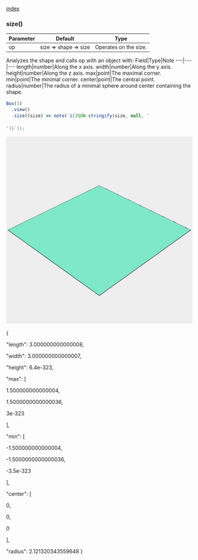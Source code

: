[index](../../nb/api/index.md)
### size()
Parameter|Default|Type
---|---|---
op|size => shape => size|Operates on the size.

Analyzes the shape and calls op with an object with:
Field|Type|Note
---|---|---
length|number|Along the x axis.
width|number|Along the y axis.
height|number|Along the z axis.
max|point|The maximal corner.
min|point|The minimal corner.
center|point|The central point.
radius|number|The radius of a minimal sphere around center containing the shape.

```JavaScript
Box(3)
  .view()
  .size((size) => note(`${JSON.stringify(size, null, '

')}`));
```

![Image](size.md.$2.png)

{


"length": 3.000000000000008,


"width": 3.000000000000007,


"height": 6.4e-323,


"max": [




1.500000000000004,




1.5000000000000036,




3e-323


],


"min": [




-1.500000000000004,




-1.5000000000000036,




-3.5e-323


],


"center": [




0,




0,




0


],


"radius": 2.121320343559648
}
